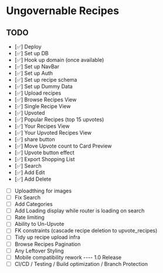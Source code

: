 # Ungovernable Recipes

## TODO

- [✅] Deploy
- [✅] Set up DB
- [✅] Hook up domain (once available) 
- [✅] Set up NavBar
- [✅] Set up Auth
- [✅] Set up recipe schema
- [✅] Set up Dummy Data
- [✅] Upload recipes
- [✅] Browse Recipes View
- [✅] Single Recipe View
- [✅] Upvoted
- [✅] Popular Recipes (top 15 upvotes)
- [✅] Your Recipes View
- [✅] Your Upvoted Recipes View
- [✅] share button
- [✅] Move Upvote count to Card Preview
- [✅] Upvote button effect
- [✅] Export Shopping List
- [✅] Search
- [✅] Add Edit
- [✅] Add Delete
- [ ] Uploadthing for images
- [ ] Fix Search
- [ ] Add Categories
- [ ] Add Loading display while router is loading on search
- [ ] Rate limiting
- [ ] Ability to Un-Upvote
- [ ] FK constraints (cascade recipe deletion to upvote_recipes)
- [ ] Tidy up recipe upload infra
- [ ] Browse Recipes Pagination
- [ ] Any Leftover Styling
- [ ] Mobile compatibility rework
---- 1.0 Release
- [ ] CI/CD / Testing / Build optimization / Branch Protection 
